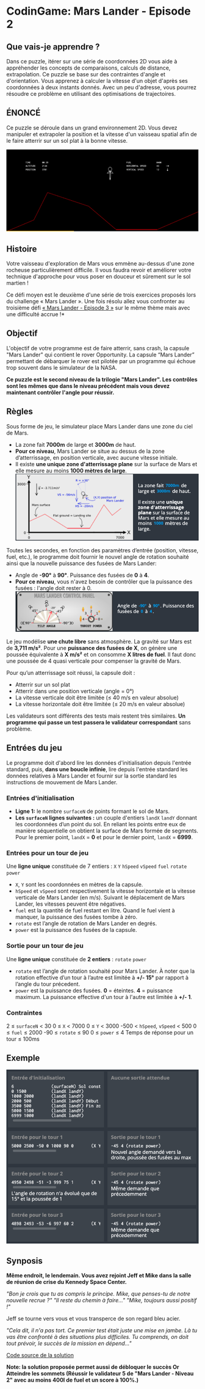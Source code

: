# CodinGame: Mars Lander - Episode 2

## Que vais-je apprendre ?

Dans ce puzzle, itérer sur une série de coordonnées 2D vous aide à appréhender les concepts de comparaisons, calculs de distance, extrapolation. Ce puzzle se base sur des contraintes d'angle et d'orientation. Vous apprenez à calculer la vitesse d'un objet d'après ses coordonnées à deux instants donnés. Avec un peu d'adresse, vous pourrez résoudre ce problème en utilisant des optimisations de trajectoires.

## ÉNONCÉ

Ce puzzle se déroule dans un grand environnement 2D. Vous devez manipuler et extrapoler la position et la vitesse d'un vaisseau spatial afin de le faire atterrir sur un sol plat à la bonne vitesse.

![Mars Lander Episode 2](MarsLander2.png)

## Histoire

Votre vaisseau d'exploration de Mars vous emmène au-dessus d'une zone rocheuse particulièrement difficile. Il vous faudra revoir et améliorer votre technique d'approche pour vous poser en douceur et sûrement sur le sol martien !

Ce défi moyen est le deuxième d'une série de trois exercices proposés lors du challenge « Mars Lander ». Une fois résolu allez vous confronter au troisième défi [« Mars Lander - Episode 3 »](https://www.codingame.com/training/expert/mars-lander-episode-3) sur le même thème mais avec une difficulté accrue !*

## Objectif

L'objectif de votre programme est de faire atterrir, sans crash, la capsule "Mars Lander" qui contient le rover Opportunity. La capsule “Mars Lander” permettant de débarquer le rover est pilotée par un programme qui échoue trop souvent dans le simulateur de la NASA.

**Ce puzzle est le second niveau de la trilogie "Mars Lander". Les contrôles sont les mêmes que dans le niveau précédent mais vous devez maintenant contrôler l'angle pour réussir.**

## Règles

Sous forme de jeu, le simulateur place Mars Lander dans une zone du ciel de Mars.
- La zone fait **7000m** de large et **3000m** de haut.
- **Pour ce niveau**, Mars Lander se situe au dessus de la zone d’atterrissage, en position verticale, avec aucune vitesse initiale.
- Il existe **une unique zone d'atterrissage plane** sur la surface de Mars et elle mesure au moins **1000 mètres de large**.
![Mars Lander zone rules](MarsLanderRules1.png)


Toutes les secondes, en fonction des paramètres d’entrée (position, vitesse, fuel, etc.), le programme doit fournir le nouvel angle de rotation souhaité ainsi que la nouvelle puissance des fusées de Mars Lander:
- Angle de **-90°** à **90°**. Puissance des fusées de **0** à **4**.
- **Pour ce niveau**, vous n'avez besoin de contrôler que la puissance des fusées : l'angle doit rester à 0.
![Mars Lander angle power rules](MarsLanderRules2.png)

Le jeu modélise **une chute libre** sans atmosphère. La gravité sur Mars est de **3,711 m/s²**. Pour une **puissance des fusées de X**, on génère une poussée équivalente à **X m/s²** et on consomme **X litres de fuel**. Il faut donc une poussée de 4 quasi verticale pour compenser la gravité de Mars.

Pour qu’un atterrissage soit réussi, la capsule doit :
- Atterrir sur un sol plat
- Atterrir dans une position verticale (angle = 0°)
- La vitesse verticale doit être limitée (≤ 40 m/s en valeur absolue)
- La vitesse horizontale doit être limitée (≤ 20 m/s en valeur absolue)

Les validateurs sont différents des tests mais restent très similaires. **Un programme qui passe un test passera le validateur correspondant** sans problème.

## Entrées du jeu

Le programme doit d'abord lire les données d'initialisation depuis l'entrée standard, puis, **dans une boucle infinie**, lire depuis l'entrée standard les données relatives à Mars Lander et fournir sur la sortie standard les instructions de mouvement de Mars Lander.

### Entrées d'initialisation

- **Ligne 1:** le nombre `surfaceN` de points formant le sol de Mars.
- **Les `surfaceN` lignes suivantes :** un couple d'entiers `landX` `landY` donnant les coordonnées d’un point du sol. En reliant les points entre eux de manière séquentielle on obtient la surface de Mars formée de segments. Pour le premier point, `landX` = **0** et pour le dernier point, `landX` = **6999**.

### Entrées pour un tour de jeu
Une **ligne unique** constituée de 7 entiers : `X` `Y` `hSpeed` `vSpeed` `fuel` `rotate` `power`
- `X`, `Y` sont les coordonnées en mètres de la capsule.
- `hSpeed` et `vSpeed` sont respectivement la vitesse horizontale et la vitesse verticale de Mars Lander (en m/s). Suivant le déplacement de Mars Lander, les vitesses peuvent être négatives.
- `fuel` est la quantité de fuel restant en litre. Quand le fuel vient à manquer, la puissance des fusées tombe à zéro.
- `rotate` est l’angle de rotation de Mars Lander en degrés.
- `power` est la puissance des fusées de la capsule.

### Sortie pour un tour de jeu
Une **ligne unique** constituée de **2 entiers** : `rotate` `power`
- `rotate` est l’angle de rotation souhaité pour Mars Lander. À noter que la rotation effective d’un tour à l’autre est limitée à **+/- 15°** par rapport à l’angle du tour précedent.
- `power` est la puissance des fusées. **0** = éteintes. **4** = puissance maximum. La puissance effective d'un tour à l'autre est limitée à **+/- 1**.

### Contraintes
2 ≤ `surfaceN` < 30
0 ≤ `X` < 7000
0 ≤ `Y` < 3000
-500 < `hSpeed`, `vSpeed` < 500
0 ≤ `fuel` ≤ 2000
-90 ≤ `rotate` ≤ 90
0 ≤ `power` ≤ 4
Temps de réponse pour un tour ≤ 100ms

## Exemple

![Mars Lander Episode 2 Examples](MarsLander2Examples.png)

## Synposis

**Même endroit, le lendemain. Vous avez rejoint Jeff et Mike dans la salle de réunion de crise du Kennedy Space Center.**
 
*"Bon je crois que tu as compris le principe. Mike, que penses-tu de notre nouvelle recrue ?"*
*"Il reste du chemin à faire..."*
*"Mike, toujours aussi positif !"*
 
Jeff se tourne vers vous et vous transperce de son regard bleu acier.

*"Cela dit, il n'a pas tort. Ce premier test était juste une mise en jambe. Là tu vas être confronté à des situations plus difficiles. Tu comprends, on doit tout prévoir, le succès de la mission en dépend..."*

[Code source de la solution](https://github.com/Kous92/CodinGame-Swift-FR-/blob/main/Puzzles%20classiques/Moyen/Mars%20Lander%20-%20Episode%202/marsLanderEP2.swift)

**Note: la solution proposée permet aussi de débloquer le succès Or Atteindre les sommets (Réussir le validateur 5 de "Mars Lander - Niveau 2" avec au moins 400l de fuel et un score à 100%.)**